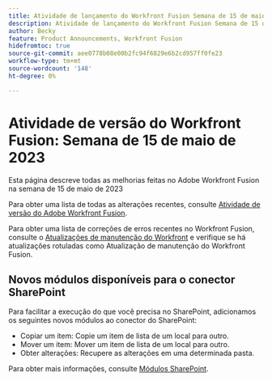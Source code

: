 ```yaml
---
title: Atividade de lançamento do Workfront Fusion Semana de 15 de maio de 2023
description: Atividade de lançamento do Workfront Fusion Semana de 15 de maio de 2023
author: Becky
feature: Product Announcements, Workfront Fusion
hidefromtoc: true
source-git-commit: aee0778b08e00b2fc94f6829e6b2cd957ff0fe23
workflow-type: tm+mt
source-wordcount: '148'
ht-degree: 0%

---
```


# Atividade de versão do Workfront Fusion: Semana de 15 de maio de 2023

Esta página descreve todas as melhorias feitas no Adobe Workfront Fusion na semana de 15 de maio de 2023

Para obter uma lista de todas as alterações recentes, consulte [Atividade de versão do Adobe Workfront Fusion](../../../product-announcements/product-releases/fusion-release-activity/fusion-release-activity.md).

Para obter uma lista de correções de erros recentes no Workfront Fusion, consulte o [Atualizações de manutenção do Workfront](https://experienceleague.adobe.com/docs/workfront-known-issues/releases/current-updates.html) e verifique se há atualizações rotuladas como Atualização de manutenção do Workfront Fusion.

## Novos módulos disponíveis para o conector SharePoint

Para facilitar a execução do que você precisa no SharePoint, adicionamos os seguintes novos módulos ao conector do SharePoint:

* Copiar um item: Copie um item de lista de um local para outro.
* Mover um item: Mover um item de lista de um local para outro.
* Obter alterações: Recupere as alterações em uma determinada pasta.

<!-- Watch events: Trigger a scenario instantly when an item in SharePoint is added, updated, or deleted.
-->

Para obter mais informações, consulte [Módulos SharePoint](/help/quicksilver/workfront-fusion/apps-and-their-modules/sharepoint-modules.md).
